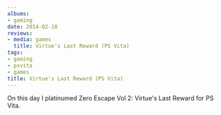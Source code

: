 ```yaml
---
albums:
- gaming
date: 2014-02-10
reviews:
- media: games
  title: Virtue's Last Reward (PS Vita)
tags:
- gaming
- psvita
- games
title: Virtue's Last Reward (PS Vita)
---
```


On this day I platinumed Zero Escape Vol 2: Virtue's Last Reward for PS Vita.